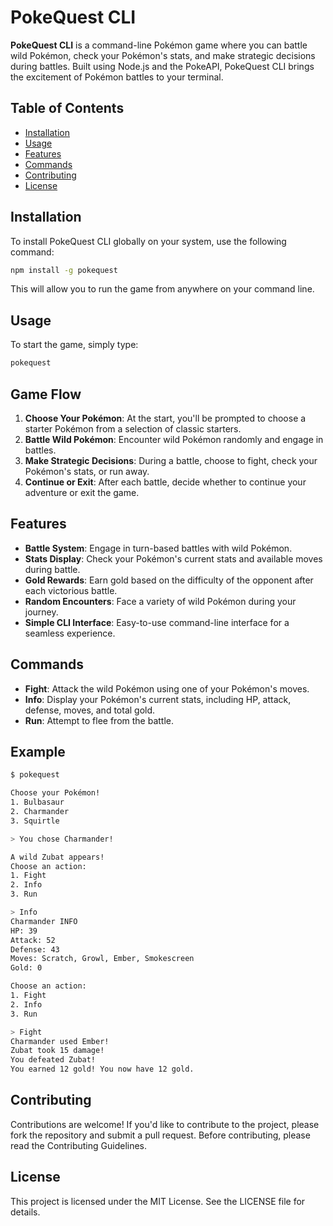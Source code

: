 # PokeQuest CLI

**PokeQuest CLI** is a command-line Pokémon game where you can battle wild Pokémon, check your Pokémon's stats, and make strategic decisions during battles. Built using Node.js and the PokeAPI, PokeQuest CLI brings the excitement of Pokémon battles to your terminal.

## Table of Contents

- [Installation](#installation)
- [Usage](#usage)
- [Features](#features)
- [Commands](#commands)
- [Contributing](#contributing)
- [License](#license)

## Installation

To install PokeQuest CLI globally on your system, use the following command:

```bash
npm install -g pokequest
```

This will allow you to run the game from anywhere on your command line.

## Usage
To start the game, simply type:

```bash
pokequest
```

## Game Flow
1. **Choose Your Pokémon**: At the start, you'll be prompted to choose a starter Pokémon from a selection of classic starters.
2. **Battle Wild Pokémon**: Encounter wild Pokémon randomly and engage in battles.
3. **Make Strategic Decisions**: During a battle, choose to fight, check your Pokémon's stats, or run away.
4. **Continue or Exit**: After each battle, decide whether to continue your adventure or exit the game.

## Features
- **Battle System**: Engage in turn-based battles with wild Pokémon.
- **Stats Display**: Check your Pokémon's current stats and available moves during battle.
- **Gold Rewards**: Earn gold based on the difficulty of the opponent after each victorious battle.
- **Random Encounters**: Face a variety of wild Pokémon during your journey.
- **Simple CLI Interface**: Easy-to-use command-line interface for a seamless experience.

## Commands
- **Fight**: Attack the wild Pokémon using one of your Pokémon's moves.
- **Info**: Display your Pokémon's current stats, including HP, attack, defense, moves, and total gold.
- **Run**: Attempt to flee from the battle.

## Example

```bash
$ pokequest

Choose your Pokémon!
1. Bulbasaur
2. Charmander
3. Squirtle

> You chose Charmander!

A wild Zubat appears!
Choose an action:
1. Fight
2. Info
3. Run

> Info
Charmander INFO
HP: 39
Attack: 52
Defense: 43
Moves: Scratch, Growl, Ember, Smokescreen
Gold: 0

Choose an action:
1. Fight
2. Info
3. Run

> Fight
Charmander used Ember!
Zubat took 15 damage!
You defeated Zubat!
You earned 12 gold! You now have 12 gold.
```

## Contributing
Contributions are welcome! If you'd like to contribute to the project, please fork the repository and submit a pull request. Before contributing, please read the Contributing Guidelines.

## License
This project is licensed under the MIT License. See the LICENSE file for details.
